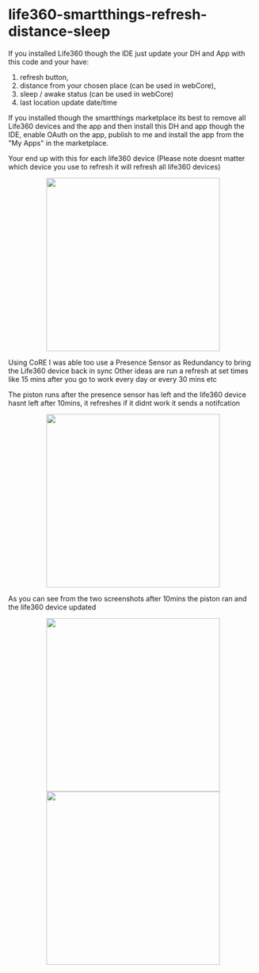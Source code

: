 # life360-smartthings-refresh-distance-sleep

If you installed Life360 though the IDE just update your DH and App with this code and your have:
1) refresh button,
2) distance from your chosen place (can be used in webCore),
3) sleep / awake status (can be used in webCore) 
4) last location update date/time

If you installed though the smartthings marketplace its best to remove all Life360 devices and the app and then install this DH and app though the IDE, enable OAuth on the app, publish to me and install the app from the "My Apps" in the marketplace.

Your end up with this for each life360 device (Please note doesnt matter which device you use to refresh it will refresh all life360 devices)
<p align="center">
  <img src="https://raw.githubusercontent.com/btrial/life360-smartthings-refresh-distance-sleep/master/images/preview.png" width="350"/>
</p>

Using CoRE I was able too use a Presence Sensor as Redundancy to bring the Life360 device back in sync
Other ideas are run a refresh at set times like 15 mins after you go to work every day or every 30 mins etc
  
The piston runs after the presence sensor has left and the life360 device hasnt left after 10mins, it refreshes if it didnt work it sends a notifcation
<p align="center">
  <img src="https://raw.githubusercontent.com/btrial/life360-smartthings-refresh-distance-sleep/master/images/core.jpg" width="350"/>
</p>

As you can see from the two screenshots after 10mins the piston ran and the life360 device updated

<p align="center">
  <img src="https://raw.githubusercontent.com/btrial/life360-smartthings-refresh-distance-sleep/master/images/sensor.png" width="350"/>
  <img src="https://raw.githubusercontent.com/btrial/life360-smartthings-refresh-distance-sleep/master/images/mobile.png" width="350"/>
</p>

